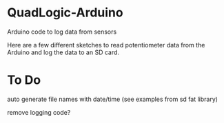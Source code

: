 QuadLogic-Arduino
=================

Arduino code to log data from sensors

Here are a few different sketches to read potentiometer data from the Arduino and log the data to an SD card.



To Do
=================
auto generate file names with date/time (see examples from sd fat library)

remove logging code?
